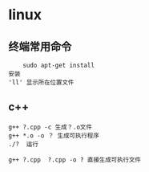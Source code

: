 # linux

## 终端常用命令
    
        sudo apt-get install 
    安装
    'll' 显示所在位置文件

## c++

    g++ ?.cpp -c 生成？.o文件
    g++ *.o -o ？ 生成可执行程序
    ./?  运行
    
    g++ ?.cpp  ?.cpp -o ? 直接生成可执行文件

